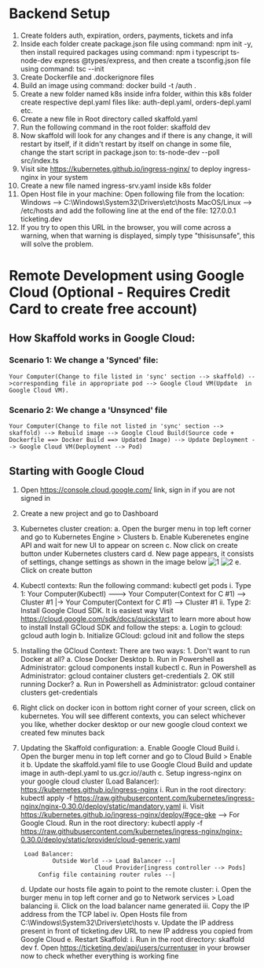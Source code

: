 # Backend Setup
1. Create folders auth, expiration, orders, payments, tickets and infa
2. Inside each folder create package.json file using command: npm init -y, then install required packages using command: npm i typescript ts-node-dev express @types/express, and then create a tsconfig.json file using command: tsc --init
3. Create Dockerfile and .dockerignore files
4. Build an image using command: docker build -t <dockerId>/auth .
5. Create a new folder named k8s inside infra folder, within this k8s folder create respective depl.yaml files like: auth-depl.yaml, orders-depl.yaml etc.
6. Create a new file in Root directory called skaffold.yaml
7. Run the following command in the root folder: skaffold dev
8. Now skaffold will look for any changes and if there is any change, it will restart by itself, if it didn't restart by itself on change in some file, change the start script in package.json to: ts-node-dev --poll src/index.ts
9. Visit site https://kubernetes.github.io/ingress-nginx/ to deploy ingress-nginx in your system
10. Create a new file named ingress-srv.yaml inside k8s folder
11. Open Host file in your machine: Open following file from the location: 
    Windows --> C:\Windows\System32\Drivers\etc\hosts 
    MacOS/Linux --> /etc/hosts
    and add the following line at the end of the file: 127.0.0.1 ticketing.dev
12. If you try to open this URL in the browser, you will come across a warning, when that warning is displayed, simply type "thisisunsafe", this will solve the problem.

# Remote Development using Google Cloud (Optional - Requires Credit Card to create free account)
## How Skaffold works in Google Cloud:
### Scenario 1: We change a 'Synced' file:
    Your Computer(Change to file listed in 'sync' section --> skaffold) -->corresponding file in appropriate pod --> Google Cloud VM(Update  in Google Cloud VM).

### Scenario 2: We change a 'Unsynced' file
    Your Computer(Change to file not listed in 'sync' section --> skaffold) --> Rebuild image --> Google Cloud Build(Source code + Dockerfile ==> Docker Build ==> Updated Image) --> Update Deployment --> Google Cloud VM(Deployment --> Pod)

## Starting with Google Cloud
1. Open https://console.cloud.google.com/ link, sign in if you are not signed in
2. Create a new project and go to Dashboard
3. Kubernetes cluster creation:
    a. Open the burger menu in top left corner and go to Kubernetes Engine > Clusters
    b. Enable Kuberenetes engine API and wait for new UI to appear on screen
    c. Now click on create button under Kubernetes clusters card
    d. New page appears, it consists of settings, change settings as shown in the image below
    ![1](https://user-images.githubusercontent.com/58284442/130213589-4ff6b72a-2575-418e-9bd2-ddd341b92501.PNG)
    ![2](https://user-images.githubusercontent.com/58284442/130213611-04b7209a-88ee-41f8-937f-fbe2a8090988.PNG)
    e. Click on create button
    
4. Kubectl contexts:
    Run the following command: kubectl get pods
        i. Type 1: Your Computer(Kubectl) ---> Your Computer(Context for C #1) --> Cluster #1
                                           |-> Your Computer(Context for C #1) --> Cluster #1
        ii. Type 2: Install Google Cloud SDK. It is easiest way
            Visit https://cloud.google.com/sdk/docs/quickstart to learn more about how to install
            Install GCloud SDK and follow the steps:
                a. Login to gcloud: gcloud auth login
                b. Initialize GCloud: gcloud init and follow the steps
5. Installing the GCloud Context:
    There are two ways:
        1. Don't want to run Docker at all?
            a. Close Docker Desktop
            b. Run in Powershell as Administrator: gcloud components install kubectl
            c. Run in Powershell as Administrator: gcloud container clusters get-credentials <clusterName>
        2. OK still running Docker?
            a. Run in Powershell as Administrator: gcloud container clusters get-credentials <clusterName>
6. Right click on docker icon in bottom right corner of your screen, click on kubernetes. You will see different contexts, you can select whichever you like, whether docker desktop or our new google cloud context we created few minutes back
7. Updating the Skaffold configuration:
    a. Enable Google Cloud Build
        i. Open the burger menu in top left corner and go to Cloud Build > Enable it
    b. Update the skaffold.yaml file to use Google Cloud Build and update image in auth-depl.yaml to us.gcr.io/<yourCloudCusterId>/auth
    c. Setup ingress-nginx on your google cloud cluster (Load Balancer): https://kubernetes.github.io/ingress-nginx
        i. Run in the root directory: kubectl apply -f https://raw.githubusercontent.com/kubernetes/ingress-nginx/nginx-0.30.0/deploy/static/mandatory.yaml
        ii. Visit https://kubernetes.github.io/ingress-nginx/deploy/#gce-gke --> For Google Cloud. Run in the root directory: kubectl apply -f https://raw.githubusercontent.com/kubernetes/ingress-nginx/nginx-0.30.0/deploy/static/provider/cloud-generic.yaml

        Load Balancer:
                Outside World --> Load Balancer --|
                            Cloud Provider[ingress controller --> Pods]
            Config file containing router rules --|

    d. Update our hosts file again to point to the remote cluster:
        i. Open the burger menu in top left corner and go to Network services > Load balancing
        ii. Click on the load balancer name generated
        iii. Copy the IP address from the TCP label
        iv. Open Hosts file from C:\Windows\System32\Drivers\etc\hosts
        v. Update the IP address present in front of ticketing.dev URL to new IP address you copied from Google Cloud
    e. Restart Skaffold: 
        i. Run in the root directory: skaffold dev
    f. Open https://ticketing.dev/api/users/currentuser in your browser now to check whether everything is working fine

